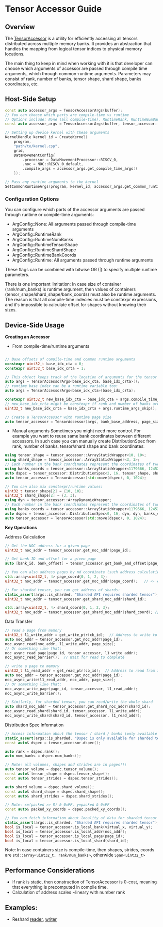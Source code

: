# Tensor Accessor Guide

## Overview

The [TensorAccessor](../../tt_metal/hw/tt-1.x.x/inc/accessor/tensor_accessor.h) is a utility for efficiently accessing all tensors distributed across multiple memory banks. It provides an abstraction that handles the mapping from logical tensor indices to physical memory locations.

The main thing to keep in mind when working with it is that developer can choose which arguments of accessor are passed through compile time arguments, which through common-runtime arguments.
Parameters may consist of rank, number of banks, tensor shape, shard shape, banks coordinates, etc.


## Host-Side Setup

```c++
const auto accessor_args = TensorAccessorArgs(buffer);
// You can choose which parts are compile-time vs runtime
// Options include: None (all compile-time), RuntimeRank, RuntimeNumBanks, RuntimeTensorShape, RuntimeShardShape, RuntimeBankCoords
const auto accessor_args = TensorAccessorArgs(buffer, tensor_accessor::ArgConfig::RuntimeNumBanks | tensor_accessor::ArgConfig::RuntimeBankCoords);

// Setting up device kernel with these arguments
KernelHandle kernel_id = CreateKernel(
    program,
    "path/to/kernel.cpp",
    grid,
    DataMovementConfig{
        .processor = DataMovementProcessor::RISCV_0,
        .noc = NOC::RISCV_0_default,
        .compile_args = accessor_args.get_compile_time_args()
    });

// Pass any runtime arguments to the kernel
SetCommonRuntimeArgs(program, kernel_id, accessor_args.get_common_runtime_args());
```

### Configuration Options
You can configure which parts of the accessor arguments are passed through runtime or compile-time arguments:

- ArgConfig::None: All arguments passed through compile-time arguments
- ArgConfig::RuntimeRank
- ArgConfig::RuntimeNumBanks
- ArgConfig::RuntimeTensorShape
- ArgConfig::RuntimeShardShape
- ArgConfig::RuntimeBankCoords
- ArgConfig::Runtime: All arguments passed through runtime arguments

These flags can be combined with bitwise OR (|) to specify multiple runtime parameters.

There is one important limitation: In case size of container (rank/num_banks) is runtime argument, then values of containers (tensor_shape/shard_shape/bank_coords) must also be runtime arguments. The reason is that all compile-time indecies must be constexpr expressions, and it's impossible to calculate offset for shapes without knowing their sizes.

## Device-Side Usage
**Creating an Accessor**

- From compile-time/runtime arguments

```c++

// Base offsets of compile-time and common runtime arguments
constexpr uint32_t base_idx_cta = 0;
constexpr uint32_t base_idx_crta = 1;

// This object keeps track of the location of arguments for the tensor accessor
auto args = TensorAccessorArgs<base_idx_cta, base_idx_crta>();
// runtime base index can be a runtime variable too:
auto args = TensorAccessorArgs<base_idx_cta>(base_idx_crta);

constexpr uint32_t new_base_idx_cta = base_idx_cta + args.compile_time_args_skip();
// new_base_idx_crta might be constexpr if rank and number of banks are static
uint32_t new_base_idx_crta = base_idx_crta + args.runtime_args_skip();

// Create a TensorAccessor with runtime page size
auto tensor_accessor = TensorAccessor(args, bank_base_address, page_size);
```

- Manual arguments
Sometimes you might need more control. For example you want to reuse same bank coordinates between different accessors. In such case you can manually create DistributionSpec from rank, number of banks, tensor/shard shape and bank coordinates:

```c++
using tensor_shape = tensor_accessor::ArrayStaticWrapper<10, 10>;
using shard_shape = tensor_accessor::ArrayStaticWrapper<3, 3>;
// Each number in the bank coordinates represent the coordinates of two banks (x0, y0, x1, y1) compressed into a single uint32_t
using banks_coords = tensor_accessor::ArrayStaticWrapper<1179666, 1245202, 1310738, 1376274, 1179667, 1245203, 1310739, 1376275, 1179668, 1245204, 1310740, 1376276, 1179669, 1245205, 1310741, 1376277>;
auto dspec = tensor_accessor::DistributionSpec<2, 16, tensor_shape, shard_shape, banks_coords>();
auto tensor_accessor = TensorAccessor(std::move(dspec), 0, 1024);

// You can also mix constexpr/runtime values:
uint32_t tensor_shape[2] = {10, 10};
uint32_t shard_shape[2] = {3, 3};
using dyn = tensor_accessor::ArrayDynamicWrapper;
// Each number in the bank coordinates represent the coordinates of two banks (x0, y0, x1, y1) compressed into a single uint32_t
using banks_coords = tensor_accessor::ArrayStaticWrapper<1179666, 1245202, 1310738, 1376274, 1179667, 1245203, 1310739, 1376275, 1179668, 1245204, 1310740, 1376276, 1179669, 1245205, 1310741, 1376277>;
auto dspec = tensor_accessor::DistributionSpec<0, 16, dyn, dyn, banks_coords>(2, 0, tensor_shape, shard_shape, nullptr);
auto tensor_accessor = TensorAccessor(std::move(dspec), 0, 1024);

```

**Key Operations**

Address Calculation

```c++
// Get the NOC address for a given page
uint32_t noc_addr = tensor_accessor.get_noc_addr(page_id);

// Get bank ID and offset for a given page
auto [bank_id, bank_offset] = tensor_accessor.get_bank_and_offset(page_id);

// You can also address pages by nd coordinate (such address calculation is a little bit cheaper)
std::array<uint32_t, 4> page_coord{0, 1, 2, 3};
uint32_t noc_addr = tensor_accessor.get_noc_addr(page_coord);   // <- Anything with operator[] should work

// For sharded tensor, you can get address of shards:
static_assert(args::is_sharded, "Sharded API requires sharded tensor");
uint32_t noc_addr = tensor_accessor.get_shard_noc_addr(shard_id);

std::array<uint32_t, 4> shard_coord{0, 1, 2, 3};
uint32_t noc_addr = tensor_accessor.get_shard_noc_addr(shard_coord); // <- Anything with operator[] should work
```

Data Transfer

```c++
// read a page from memory
uint32_t l1_write_addr = get_write_ptr(cb_id);  // Address to write to in L1 memory
auto noc_addr = tensor_accessor.get_noc_addr(page_id);
noc_async_read(noc_addr, l1_write_addr, page_size);
// Or something like that:
noc_async_read_page(page_id, tensor_accessor, l1_write_addr);
noc_async_read_barrier();  // Wait for read to complete

// write a page to memory
uint32_t l1_read_addr = get_read_ptr(cb_id);  // Address to read from in L1 memory
auto noc_addr = tensor_accessor.get_noc_addr(page_id);
noc_async_write(l1_read_addr, noc_addr, page_size);
// Or something like that:
noc_async_write_page(page_id, tensor_accessor, l1_read_addr);
noc_async_write_barrier();

// Similarly, for sharded tensor, you can read/write the whole shard
auto shard_noc_addr = tensor_accessor.get_shard_noc_addr(shard_id);
noc_async_read_shard(shard_id, tensor_accessor, l1_write_addr);
noc_async_write_shard(shard_id, tensor_accessor, l1_read_addr);
```

Distribution Spec Information

```c++
// Access information about the tensor / shard / banks (only available for sharded tensors)
static_assert(args::is_sharded, "Dspec is only available for sharded tensors");
const auto& dspec = tensor_accessor.dspec();

auto rank = dspec.rank();
auto num_banks = dspec.num_banks();

// Note: all volumes, shapes and strides are in pages!!!
auto tensor_volume = dspec.tensor_volume();
const auto& tensor_shape = dspec.tensor_shape();
const auto& tensor_strides = dspec.tensor_strides();

auto shard_volume = dspec.shard_volume();
const auto& shard_shape = dspec.shard_shape();
const auto& shard_strides = dspec.shard_strides();

// Note: x=(packed >> 8) & 0xFF, y=packed & 0xFF
const auto& packed_xy_coords = dspec.packed_xy_coords();

// You can fetch information about locality of data for sharded tensor
static_assert(args::is_sharded, "Sharded API requires sharded tensor");
bool is_local = tensor_accessor.is_local_bank(virtual_x, virtual_y);
bool is_local = tensor_accessor.is_local_addr(noc_addr);
bool is_local = tensor_accessor.is_local_page(page_id);
bool is_local = tensor_accessor.is_local_shard(shard_id);
```

Note: In case containers size is compile-time, then shapes, strides, coords are `std::array<uint32_t, rank/num_banks>`, otherwide `Span<uint32_t>`


## Performance Considerations
- If rank is static, then construction of TensorAccessor is 0-cost, meaning that everything is precomputed in compile time.
- Calculation of address scales ~lineary with number rank


## Examples:
- Reshard [reader](../../tests/ttnn/unit_tests/gtests/accessor/kernels/reader_reshard.cpp), [writer](../../tests/ttnn/unit_tests/gtests/accessor/kernels/writer_reshard.cpp)
